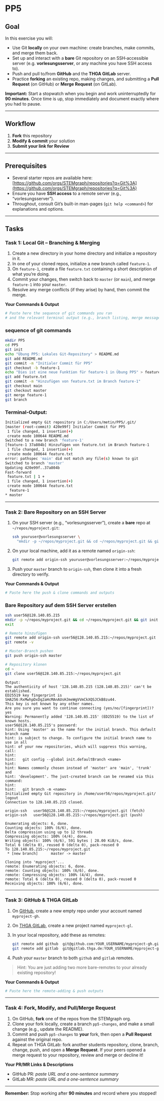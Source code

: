 # PP5

## Goal

In this exercise you will:

* Use Git **locally** on your own machine: create branches, make commits, and merge them back.
* Set up and interact with a **bare** Git repository on an SSH‐accessible server (e.g. **vorlesungsserver**, or any machine you have SSH access to).
* Push and pull to/from **GitHub** and the **THGA GitLab** server.
* Practice **forking** an existing repo, making changes, and submitting a **Pull Request** (on GitHub) or **Merge Request** (on GitLab).

**Important:** Start a stopwatch when you begin and work uninterruptedly for **90 minutes**. Once time is up, stop immediately and document exactly where you had to pause.

---

## Workflow

1. **Fork** this repository
2. **Modify & commit** your solution
3. **Submit your link for Review**

---

## Prerequisites

* Several starter repos are available here:
  [https://github.com/orgs/STEMgraph/repositories?q=Git%3A](https://github.com/orgs/STEMgraph/repositories?q=Git%3A)
* Ensure you have **SSH access** to a remote server (e.g., “vorlesungsserver”).
* Throughout, consult Git’s built-in man-pages (`git help <command>`) for explanations and options.

---

## Tasks

### Task 1: Local Git – Branching & Merging

1. Create a new directory in your home directory and initialize a repository in it. 
2. In one of your cloned repos, initialize a new branch called `feature-1`.
3. On `feature-1`, create a file `feature.txt` containing a short description of what you’re doing.
4. Commit your changes, then switch back to `master` (or `main`), and merge `feature-1` into your `master`.
5. Resolve any merge conflicts (if they arise) by hand, then commit the merge. 

**Your Commands & Output**

```bash
# Paste here the sequence of git commands you ran
# and the relevant terminal output (e.g., branch listing, merge messages)
```
### sequence of git commands
```bash
mkdir PP5
cd PP5
git init
echo "Übung PP5: Lokales Git-Repository" > README.md
git add README.md
git commit -m "Initialer Commit für PP5"
git checkout -b feature-1
echo "Dies ist eine neue Funktion für feature-1 in Übung PP5" > feature.txt
git add feature.txt
git commit -m "Hinzufügen von feature.txt im Branch feature-1"
git checkout main
git checkout master
git merge feature-1
git branch
```
### Terminal-Output:

```bash
Initialized empty Git repository in C:/Users/metin/PP5/.git/
[master (root-commit) 420e99f] Initialer Commit für PP5
 1 file changed, 1 insertion(+)
 create mode 100644 README.md
Switched to a new branch 'feature-1'
[feature-1 37a804b] Hinzufügen von feature.txt im Branch feature-1
 1 file changed, 1 insertion(+)
 create mode 100644 feature.txt
error: pathspec 'main' did not match any file(s) known to git
Switched to branch 'master'
Updating 420e99f..37a804b
Fast-forward
 feature.txt | 1 +
 1 file changed, 1 insertion(+)
 create mode 100644 feature.txt
  feature-1
* master
```


---

### Task 2: Bare Repository on an SSH Server

1. On your SSH server (e.g., “vorlesungsserver”), create a **bare** repo at `~/repos/myproject.git`:

   ```bash
   ssh youruser@vorlesungsserver \
     "mkdir -p ~/repos/myproject.git && cd ~/repos/myproject.git && git init --bare"
   ```
2. On your local machine, add it as a remote named `origin-ssh`:

   ```bash
   git remote add origin-ssh youruser@vorlesungsserver:~/repos/myproject.git
   ```
3. Push your `master` branch to `origin-ssh`, then clone it into a fresh directory to verify.

**Your Commands & Output**

```bash
# Paste here the push & clone commands and outputs
```
### Bare Repository auf dem SSH Server erstellen
```bash
ssh user56@128.140.85.215
mkdir -p ~/repos/myproject.git && cd ~/repos/myproject.git && git init --bare
exit

# Remote hinzufügen
git remote add origin-ssh user56@128.140.85.215:~/repos/myproject.git
git remote -v

# Master-Branch pushen
git push origin-ssh master

# Repository klonen
cd ~
git clone user56@128.140.85.215:~/repos/myproject.git
```
```
Output:
The authenticity of host '128.140.85.215 (128.140.85.215)' can't be established.
ED25519 key fingerprint is SHA256:RxMwhpDxDq2aHcMAnAUsHJmeWgVVmCkXQSJCkB8zu44.
This key is not known by any other names.
Are you sure you want to continue connecting (yes/no/[fingerprint])? yes
Warning: Permanently added '128.140.85.215' (ED25519) to the list of known hosts.
user56@128.140.85.215's password:
hint: Using 'master' as the name for the initial branch. This default branch name
hint: is subject to change. To configure the initial branch name to use in all
hint: of your new repositories, which will suppress this warning, call:
hint:
hint:   git config --global init.defaultBranch <name>
hint:
hint: Names commonly chosen instead of 'master' are 'main', 'trunk' and
hint: 'development'. The just-created branch can be renamed via this command:
hint:
hint:   git branch -m <name>
Initialized empty Git repository in /home/user56/repos/myproject.git/
logout
Connection to 128.140.85.215 closed.

origin-ssh   user56@128.140.85.215:~/repos/myproject.git (fetch)
origin-ssh   user56@128.140.85.215:~/repos/myproject.git (push)

Enumerating objects: 6, done.
Counting objects: 100% (6/6), done.
Delta compression using up to 12 threads
Compressing objects: 100% (4/4), done.
Writing objects: 100% (6/6), 591 bytes | 28.00 KiB/s, done.
Total 6 (delta 0), reused 0 (delta 0), pack-reused 0
To 128.140.85.215:~/repos/myproject.git
 * [new branch]      master -> master

Cloning into 'myproject'...
remote: Enumerating objects: 6, done.
remote: Counting objects: 100% (6/6), done.
remote: Compressing objects: 100% (4/4), done.
remote: Total 6 (delta 0), reused 0 (delta 0), pack-reused 0
Receiving objects: 100% (6/6), done.
```



---

### Task 3: GitHub & THGA GitLab

1. On [GitHub](github.com), create a new empty repo under your account named `myproject-gh`.
2. On [THGA GitLab](gitlab.thga.de), create a new project named `myproject-gl`.
3. In your local repository, add these as remotes:

   ```bash
   git remote add github  git@github.com:YOUR_USERNAME/myproject-gh.git
   git remote add gitlab  git@gitlab.thga.de:YOUR_USERNAME/myproject-gl.git
   ```
4. Push your `master` branch to both `github` and `gitlab` remotes.

> Hint: You are just adding two more bare-remotes to your already existing repository!

**Your Commands & Output**

```bash
# Paste here the remote‐adding & push outputs
```

---

### Task 4: Fork, Modify, and Pull/Merge Request

1. On GitHub, **fork** one of the repos from the STEMgraph org.
2. Clone your fork locally, create a branch `pp5-changes`, and make a small change (e.g., update the README).
3. Commit and push `pp5-changes` to **your** fork, then open a **Pull Request** against the original repo.
4. Repeat on THGA GitLab: fork another students repository, clone, branch, change, push, and open a **Merge Request**. If your peers opened a merge request to your repository, review and merge or decline it!

**Your PR/MR Links & Descriptions**

* GitHub PR: *paste URL and a one-sentence summary*
* GitLab MR: *paste URL and a one-sentence summary*

---

**Remember:** Stop working after **90 minutes** and record where you stopped!

